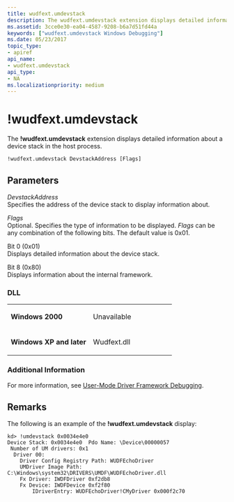 ```yaml
---
title: wudfext.umdevstack
description: The wudfext.umdevstack extension displays detailed information about a device stack in the host process.
ms.assetid: 3cce0e30-ea04-4587-9208-b6a7d51fd44a
keywords: ["wudfext.umdevstack Windows Debugging"]
ms.date: 05/23/2017
topic_type:
- apiref
api_name:
- wudfext.umdevstack
api_type:
- NA
ms.localizationpriority: medium
---
```


# !wudfext.umdevstack


The **!wudfext.umdevstack** extension displays detailed information about a device stack in the host process.

```dbgcmd
!wudfext.umdevstack DevstackAddress [Flags] 
```

## <span id="Parameters"></span><span id="parameters"></span><span id="PARAMETERS"></span>Parameters


<span id="_______DevstackAddress______"></span><span id="_______devstackaddress______"></span><span id="_______DEVSTACKADDRESS______"></span> *DevstackAddress*   
Specifies the address of the device stack to display information about.

<span id="_______Flags______"></span><span id="_______flags______"></span><span id="_______FLAGS______"></span> *Flags*   
Optional. Specifies the type of information to be displayed. *Flags* can be any combination of the following bits. The default value is 0x01.

<span id="Bit_0__0x01_"></span><span id="bit_0__0x01_"></span><span id="BIT_0__0X01_"></span>Bit 0 (0x01)  
Displays detailed information about the device stack.

<span id="Bit_8__0x80_"></span><span id="bit_8__0x80_"></span><span id="BIT_8__0X80_"></span>Bit 8 (0x80)  
Displays information about the internal framework.

### <span id="DLL"></span><span id="dll"></span>DLL

<table>
<colgroup>
<col width="50%" />
<col width="50%" />
</colgroup>
<tbody>
<tr class="odd">
<td align="left"><p><strong>Windows 2000</strong></p></td>
<td align="left"><p>Unavailable</p></td>
</tr>
<tr class="even">
<td align="left"><p><strong>Windows XP and later</strong></p></td>
<td align="left"><p>Wudfext.dll</p></td>
</tr>
</tbody>
</table>

 

### <span id="additional_information1"></span><span id="ADDITIONAL_INFORMATION1"></span>Additional Information

For more information, see [User-Mode Driver Framework Debugging](user-mode-driver-framework-debugging.md).

Remarks
-------

The following is an example of the **!wudfext.umdevstack** display:

```dbgcmd
kd> !umdevstack 0x0034e4e0
Device Stack: 0x0034e4e0  Pdo Name: \Device\00000057
 Number of UM drivers: 0x1
  Driver 00:
    Driver Config Registry Path: WUDFEchoDriver
    UMDriver Image Path: C:\Windows\system32\DRIVERS\UMDF\WUDFEchoDriver.dll
    Fx Driver: IWDFDriver 0xf2db8
    Fx Device: IWDFDevice 0xf2f80
        IDriverEntry: WUDFEchoDriver!CMyDriver 0x000f2c70
```

 

 





